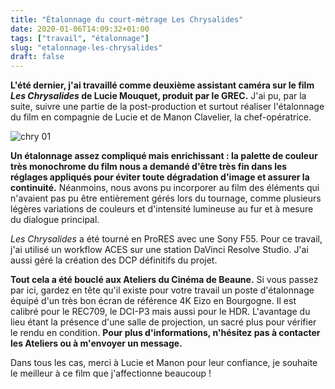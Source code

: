 ```yaml
---
title: "Étalonnage du court-métrage Les Chrysalides"
date: 2020-01-06T14:09:32+01:00
tags: ["travail", "étalonnage"]
slug: "etalonnage-les-chrysalides"
draft: false
---
```


**L'été dernier, j'ai travaillé comme deuxième assistant caméra sur le film *Les Chrysalides* de Lucie Mouquet, produit par le GREC.** J'ai pu, par la suite, suivre une partie de la post-production et surtout réaliser l'étalonnage du film en compagnie de Lucie et de Manon Clavelier, la chef-opératrice.

![chry 01](/blog/2020-01-etalonnage-les-chrysalides/chry_01.jpg)

**Un étalonnage assez compliqué mais enrichissant : la palette de couleur très monochrome du film nous a demandé d'être très fin dans les réglages appliqués pour éviter toute dégradation d'image et assurer la continuité.** Néanmoins, nous avons pu incorporer au film des éléments qui n'avaient pas pu être entièrement gérés lors du tournage, comme plusieurs légères variations de couleurs et d'intensité lumineuse au fur et à mesure du dialogue principal.

 *Les Chrysalides* a été tourné en ProRES avec une Sony F55. Pour ce travail, j'ai utilisé un workflow ACES sur une station DaVinci Resolve Studio. J'ai aussi géré la création des DCP définitifs du projet.

**Tout cela a été bouclé aux Ateliers du Cinéma de Beaune.** Si vous passez par ici, gardez en tête qu'il existe pour votre travail un poste d'étalonnage équipé d'un très bon écran de référence 4K Eizo en Bourgogne. Il est calibré pour le REC709, le DCI-P3 mais aussi pour le HDR. L'avantage du lieu étant la présence d'une salle de projection, un sacré plus pour vérifier le rendu en condition. **Pour plus d'informations, n'hésitez pas à contacter les Ateliers ou à m'envoyer un message.**

Dans tous les cas, merci à Lucie et Manon pour leur confiance, je souhaite le meilleur à ce film que j'affectionne beaucoup !
